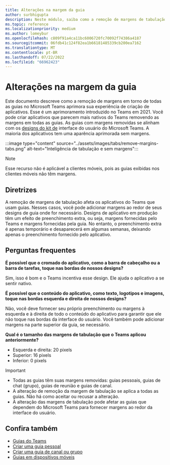 ```yaml
---
title: Alterações na margem da guia
author: surbhigupta
description: Neste módulo, saiba como a remoção de margens de tabulação melhora a experiência de criação de aplicativos.
ms.topic: reference
ms.localizationpriority: medium
ms.author: lomeybur
ms.openlocfilehash: c809f91a4ca11bc6006720fc70092f74386a4187
ms.sourcegitcommit: 06fdb41c124f82ea1b66181485339cb200ea7162
ms.translationtype: MT
ms.contentlocale: pt-BR
ms.lasthandoff: 07/22/2022
ms.locfileid: "66962423"
---
```

# <a name="tab-margin-changes"></a>Alterações na margem da guia

Este documento descreve como a remoção de margens em torno de todas as guias no Microsoft Teams aprimora sua experiência de criação de aplicativos. Esse é um aprimoramento introduzido no Teams em 2021.
Você pode criar aplicativos que parecem mais nativos do Teams removendo as margens em todas as guias. As guias com margens removidas se alinham com os [designs do kit de](~/tabs/design/tabs.md) interface do usuário do Microsoft Teams. A maioria dos aplicativos tem uma aparência aprimorada sem margens.

:::image type="content" source="../assets/images/tabs/remove-margins-tabs.png" alt-text="Inteligência de tabulação e sem margens":::

> [!NOTE]
> Esse recurso não é aplicável a clientes móveis, pois as guias exibidas nos clientes móveis não têm margens.

## <a name="guidelines"></a>Diretrizes

A remoção de margens de tabulação afeta os aplicativos do Teams que usam guias. Nesses casos, você pode adicionar margens ao redor de seus designs de guia onde for necessário. Designs de aplicativo em produção têm um efeito de preenchimento extra, ou seja, margens fornecidas pelo Teams e margens fornecidas pela guia. No entanto, o preenchimento extra é apenas temporário e desaparecerá em algumas semanas, deixando apenas o preenchimento fornecido pelo aplicativo.

## <a name="faq"></a>Perguntas frequentes

**É possível que o cromado do aplicativo, como a barra de cabeçalho ou a barra de tarefas, toque nas bordas de nossos designs?**

Sim, isso é bom e o Teams incentiva esse design. Ele ajuda o aplicativo a se sentir nativo.

**É possível que o conteúdo do aplicativo, como texto, logotipos e imagens, toque nas bordas esquerda e direita de nossos designs?**

Não, você deve fornecer seu próprio preenchimento ou margens à esquerda e à direita de todo o conteúdo do aplicativo para garantir que ele não toque nas bordas da interface do usuário. Você também pode adicionar margens na parte superior da guia, se necessário.

**Qual é o tamanho das margens de tabulação que o Teams aplicou anteriormente?**

* Esquerda e direita: 20 pixels
* Superior: 16 pixels
* Inferior: 0 pixels

> [!IMPORTANT]
>
> * Todas as guias têm suas margens removidas: guias pessoais, guias de chat (grupo), guias de reunião e guias de canal.
> * A alteração de remoção da margem de tabulação se aplica a todas as guias. Não há como aceitar ou recusar a alteração.
> * A alteração das margens de tabulação pode afetar as guias que dependem do Microsoft Teams para fornecer margens ao redor da interface do usuário.

## <a name="see-also"></a>Confira também

* [Guias do Teams](~/tabs/what-are-tabs.md)
* [Criar uma guia pessoal](~/tabs/how-to/create-personal-tab.md)
* [Criar uma guia de canal ou grupo](~/tabs/how-to/create-channel-group-tab.md)
* [Guias em dispositivos móveis](~/tabs/design/tabs-mobile.md)
